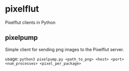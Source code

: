 # pixelflut
Pixelflut clients in Python

## pixelpump
Simple client for sending png images to the Pixelflut server.

usage: ``python3 pixelpump.py <path_to_png> <host> <port> <num_processes> <pixel_per_package>``

